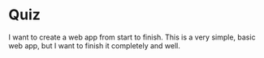 # Quiz
I want to create a web app from start to finish. This is a very simple, basic web app, but I want to finish it completely and well.
